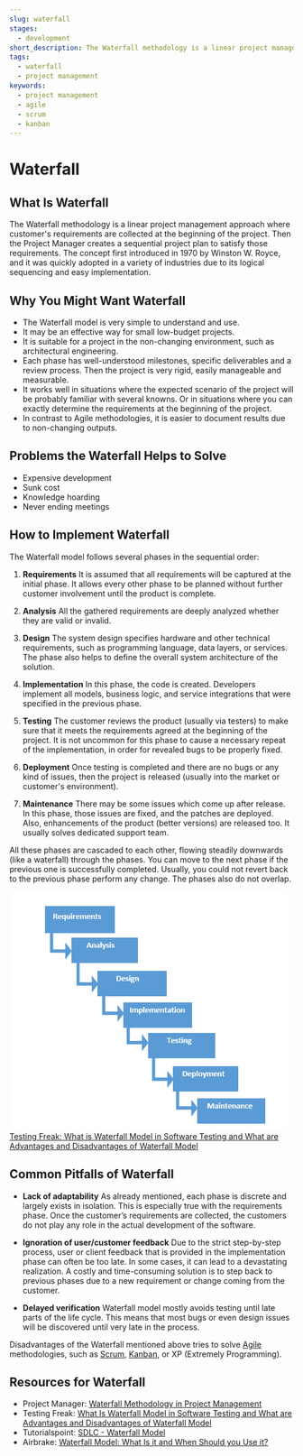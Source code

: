 ```yaml
---
slug: waterfall
stages:
  - development
short_description: The Waterfall methodology is a linear project management approach where customer's requirements are collected at the beginning of the project. Then a sequential project plan is created to satisfy those requirements. The concept is appropriate for small and clear projects.
tags:
  - waterfall
  - project management
keywords:
  - project management
  - agile
  - scrum
  - kanban
---
```


# Waterfall

## What Is Waterfall

The Waterfall methodology is a linear project management approach where customer's requirements are collected at the beginning of the project. Then the Project Manager creates a sequential project plan to satisfy those requirements. The concept first introduced in 1970 by Winston W. Royce, and it was quickly adopted in a variety of industries due to its logical sequencing and easy implementation.

## Why You Might Want Waterfall

- The Waterfall model is very simple to understand and use.
- It may be an effective way for small low-budget projects.
- It is suitable for a project in the non-changing environment, such as architectural engineering.
- Each phase has well-understood milestones, specific deliverables and a review process. Then the project is very rigid, easily manageable and measurable.
- It works well in situations where the expected scenario of the project will be probably familiar with several knowns. Or in situations where you can exactly determine the requirements at the beginning of the project.
- In contrast to Agile methodologies, it is easier to document results due to non-changing outputs.

## Problems the Waterfall Helps to Solve

- Expensive development
- Sunk cost
- Knowledge hoarding
- Never ending meetings

## How to Implement Waterfall

The Waterfall model follows several phases in the sequential order:

1. **Requirements**
   It is assumed that all requirements will be captured at the initial phase. It allows every other phase to be planned without further customer involvement until the product is complete.

2. **Analysis**
   All the gathered requirements are deeply analyzed whether they are valid or invalid.

3. **Design**
   The system design specifies hardware and other technical requirements, such as programming language, data layers, or services. The phase also helps to define the overall system architecture of the solution.

4. **Implementation**
   In this phase, the code is created. Developers implement all models, business logic, and service integrations that were specified in the previous phase.

5. **Testing**
   The customer reviews the product (usually via testers) to make sure that it meets the requirements agreed at the beginning of the project. It is not uncommon for this phase to cause a necessary repeat of the implementation, in order for revealed bugs to be properly fixed.

6. **Deployment**
   Once testing is completed and there are no bugs or any kind of issues, then the project is released (usually into the market or customer's environment).

7. **Maintenance**
   There may be some issues which come up after release. In this phase, those issues are fixed, and the patches are deployed. Also, enhancements of the product (better versions) are released too. It usually solves dedicated support team.

All these phases are cascaded to each other, flowing steadily downwards (like a waterfall) through the phases. You can move to the next phase if the previous one is successfully completed. Usually, you could not revert back to the previous phase perform any change. The phases also do not overlap.

![Waterfall](/files/waterfall.png)
[Testing Freak: What is Waterfall Model in Software Testing and What are Advantages and Disadvantages of Waterfall Model](http://testingfreak.com/waterfall-model-software-testing-advantages-disadvantages-waterfall-model/)

## Common Pitfalls of Waterfall

- **Lack of adaptability**
  As already mentioned, each phase is discrete and largely exists in isolation. This is especially true with the requirements phase. Once the customer’s requirements are collected, the customers do not play any role in the actual development of the software.

- **Ignoration of user/customer feedback**
  Due to the strict step-by-step process, user or client feedback that is provided in the implementation phase can often be too late. In some cases, it can lead to a devastating realization. A costly and time-consuming solution is to step back to previous phases due to a new requirement or change coming from the customer.

- **Delayed verification**
  Waterfall model mostly avoids testing until late parts of the life cycle. This means that most bugs or even design issues will be discovered until very late in the process.

Disadvantages of the Waterfall mentioned above tries to solve [Agile](/practices/agile) methodologies, such as [Scrum](/practices/scrum), [Kanban](/practices/kanban), or XP (Extremely Programming).

## Resources for Waterfall

- Project Manager: [Waterfall Methodology in Project Management](https://www.projectmanager.com/software/use-cases/waterfall-methodology)
- Testing Freak: [What Is Waterfall Model in Software Testing and What are Advantages and Disadvantages of Waterfall Model](http://testingfreak.com/waterfall-model-software-testing-advantages-disadvantages-waterfall-model/)
- Tutorialspoint: [SDLC - Waterfall Model](https://www.tutorialspoint.com/sdlc/sdlc_waterfall_model.htm)
- Airbrake: [Waterfall Model: What Is it and When Should you Use it?](https://airbrake.io/blog/sdlc/waterfall-model)
